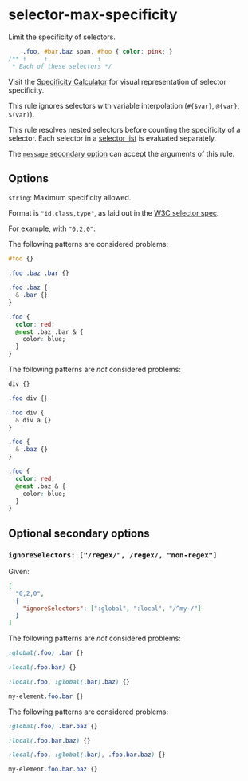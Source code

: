 # selector-max-specificity  
  
Limit the specificity of selectors.  
  
<!-- prettier-ignore -->  
```css  
    .foo, #bar.baz span, #hoo { color: pink; }  
/** ↑     ↑              ↑  
 * Each of these selectors */  
```  
  
Visit the [Specificity Calculator](https://specificity.keegan.st) for visual representation of selector specificity.  
  
This rule ignores selectors with variable interpolation (`#{$var}`, `@{var}`, `$(var)`).  
  
This rule resolves nested selectors before counting the specificity of a selector. Each selector in a [selector list](https://www.w3.org/TR/selectors4/#selector-list) is evaluated separately.  
  
The [`message` secondary option](../../../docs/user-guide/configure.md#message) can accept the arguments of this rule.  
  
## Options  
  
`string`: Maximum specificity allowed.  
  
Format is `"id,class,type"`, as laid out in the [W3C selector spec](https://drafts.csswg.org/selectors/#specificity-rules).  
  
For example, with `"0,2,0"`:  
  
The following patterns are considered problems:  
  
<!-- prettier-ignore -->  
```css  
#foo {}  
```  
  
<!-- prettier-ignore -->  
```css  
.foo .baz .bar {}  
```  
  
<!-- prettier-ignore -->  
```css  
.foo .baz {  
  & .bar {}  
}  
```  
  
<!-- prettier-ignore -->  
```css  
.foo {  
  color: red;  
  @nest .baz .bar & {  
    color: blue;  
  }  
}  
```  
  
The following patterns are _not_ considered problems:  
  
<!-- prettier-ignore -->  
```css  
div {}  
```  
  
<!-- prettier-ignore -->  
```css  
.foo div {}  
```  
  
<!-- prettier-ignore -->  
```css  
.foo div {  
  & div a {}  
}  
```  
  
<!-- prettier-ignore -->  
```css  
.foo {  
  & .baz {}  
}  
```  
  
<!-- prettier-ignore -->  
```css  
.foo {  
  color: red;  
  @nest .baz & {  
    color: blue;  
  }  
}  
```  
  
## Optional secondary options  
  
### `ignoreSelectors: ["/regex/", /regex/, "non-regex"]`  
  
Given:  
  
```json  
[  
  "0,2,0",  
  {  
    "ignoreSelectors": [":global", ":local", "/^my-/"]  
  }  
]  
```  
  
The following patterns are _not_ considered problems:  
  
<!-- prettier-ignore -->  
```css  
:global(.foo) .bar {}  
```  
  
<!-- prettier-ignore -->  
```css  
:local(.foo.bar) {}  
```  
  
<!-- prettier-ignore -->  
```css  
:local(.foo, :global(.bar).baz) {}  
```  
  
<!-- prettier-ignore -->  
```css  
my-element.foo.bar {}  
```  
  
The following patterns are considered problems:  
  
<!-- prettier-ignore -->  
```css  
:global(.foo) .bar.baz {}  
```  
  
<!-- prettier-ignore -->  
```css  
:local(.foo.bar.baz) {}  
```  
  
<!-- prettier-ignore -->  
```css  
:local(.foo, :global(.bar), .foo.bar.baz) {}  
```  
  
<!-- prettier-ignore -->  
```css  
my-element.foo.bar.baz {}  
```  
